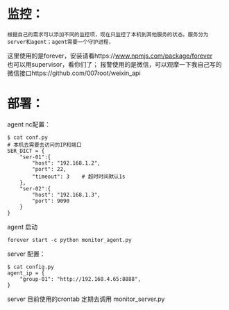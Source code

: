 # 监控：
    根据自己的需求可以添加不同的监控项，现在只监控了本机到其他服务的状态。服务分为server和agent；agent需要一个守护进程，  
这里使用的是forever，安装请看https://www.npmjs.com/package/forever  
也可以用supervisor，看你们了；
报警使用的是微信，可以观摩一下我自己写的微信接口https://github.com/007root/weixin_api  

# 部署：  
agent nc配置：  
```
$ cat conf.py
# 本机去需要去访问的IP和端口
SER_DICT = {
    "ser-01":{
        "host": "192.168.1.2", 
        "port": 22,
        "timeout": 3    # 超时时间默认1s
    },
    "ser-02":{
        "host": "192.168.1.3",
        "port": 9090
    }
}
```
agent 启动  
```
forever start -c python monitor_agent.py
```
server 配置：
```
$ cat config.py
agent_ip = {
    "group-01": "http://192.168.4.65:8888",
}
```
server 目前使用的crontab 定期去调用 monitor_server.py 


